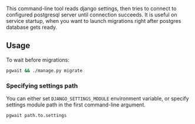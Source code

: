 This command-line tool reads django settings, then tries to connect to configured postgresql server until connection succeeds. It is useful on service startup, when you want to launch migrations right after postgres database gets ready.

## Usage
To wait before migrations:

```bash
pgwait && ./manage.py migrate
```

### Specifying settings path

You can either set `DJANGO_SETTINGS_MODULE` environment variable, or specify settings module path in the first command-line argument.

```bash
pgwait path.to.settings
```
